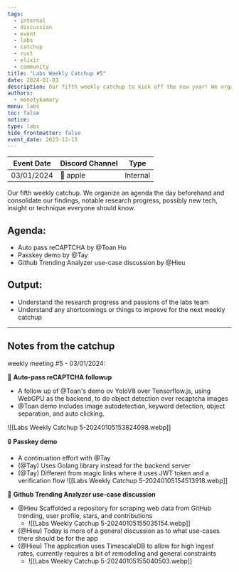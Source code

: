 ```yaml
---
tags:
  - internal
  - discussion
  - event
  - labs
  - catchup
  - rust
  - elixir
  - community
title: "Labs Weekly Catchup #5"
date: 2024-01-03
description: Our fifth weekly catchup to kick off the new year! We organize an agenda the day beforehand and consolidate our findings, notable research progress, possibly new tech, insight or technique everyone should know.
authors:
  - monotykamary
menu: labs
toc: false
notice: 
type: labs
hide_frontmatter: false
event_date: 2023-12-13
---
```


| Event Date                                                                                                                                                                                                                                                                                                                                                                                                                                                                                                                                                                                                                                                                                                                                                                                                    | Discord Channel | Type     |
| ------------------------------------------------------------------------------------------------------------------------------------------------------------------------------------------------------------------------------------------------------------------------------------------------------------------------------------------------------------------------------------------------------------------------------------------------------------------------------------------------------------------------------------------------------------------------------------------------------------------------------------------------------------------------------------------------------------------------------------------------------------------------------------------------------------- | --------------- | -------- |
| 03/01/2024 | 🍎 apple   | Internal |

Our fifth weekly catchup. We organize an agenda the day beforehand and consolidate our findings, notable research progress, possibly new tech, insight or technique everyone should know.
## Agenda:
- Auto pass reCAPTCHA by @Toan Ho
- Passkey demo by @Tay
- Github Trending Analyzer use-case discussion by @Hieu

## Output:
- Understand the research progress and passions of the labs team
- Understand any shortcomings or things to improve for the next weekly catchup

---

## Notes from the catchup

weekly meeting #5 - 03/01/2024:

🤖 **Auto-pass reCAPTCHA followup**
- A follow up of @Toan's demo ov YoloV8 over Tensorflow.js, using WebGPU as the backend, to do object detection over recaptcha images
- @Toan demo includes image autodetection, keyword detection, object separation, and auto clicking.

![[Labs Weekly Catchup 5-20240105153824098.webp]]


🔒 **Passkey demo**
- A continuation effort with @Tay
- (@Tay) Uses Golang library instead for the backend server
- (@Tay) Different from magic links where it uses JWT token and a verification flow
![[Labs Weekly Catchup 5-20240105154513918.webp]]

🚀 **Github Trending Analyzer use-case discussion**
- @Hieu Scaffolded a repository for scraping web data from GitHub trending, user profile, stars, and contributions
	- ![[Labs Weekly Catchup 5-20240105155035154.webp]]
- (@Hieu) Today is more of a general discussion as to what use-cases there should be for the app 
- (@Hieu) The application uses TimescaleDB to allow for high ingest rates, currently requires a bit of remodeling and general constraints
	- ![[Labs Weekly Catchup 5-20240105155040503.webp]]